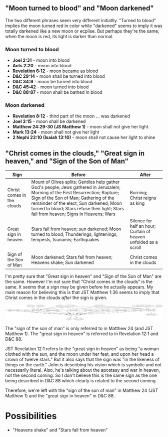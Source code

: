 ## "Moon turned to blood" and "Moon darkened"

The two different phrases seem very different initiatlly. "Turned to blood" implies the moon turned red in color while "darkened" seems to imply it was totally darkened like a new moon or ecplise. But perhaps they're the same; when the moon is red, its light is darker than normal.

### Moon turned to blood

- **Joel 2:31** - moon into blood
- **Acts 2:20** - moon into blood
- **Revelation 6:12** - moon became as blood
- **D&C 29:14** - moon shall be turned into blood
- **D&C 34:9** - moon be turned into blood
- **D&C 45:42** - moon turned into blood
- **D&C 88:87** - moon shall be bathed in blood

### Moon darkened

- **Revelation 8:12** - third part of the moon ... was darkened
- **Joel 3:15** - moon shall be darkened
- **Matthew 24:29-30 (JS Matthew 1)** - moon shall not give her light
- **Mark 13:24** - moon shall not give her light
- **2 Nephi 23:10 (Isaiah 13:10)** - moon shall not cause her light to shine

## "Christ comes in the clouds," "Great sign in heaven," and "Sign of the Son of Man"

| Sign | Before | After |
----- | ---- | ----
| Christ comes in the clouds | Mount of Olives splits; Gentiles help gather God's people; Jews gathered in Jerusalem; Morning of the First Resurrection; Rapture; Sign of the Son of Man; Gathering of the remainder of the elect; Sun darkened; Moon turned to blood; Stars refuse their light; Stars fall from heaven; Signs in Heavens; Wars | Burning; Christ reigns as king |
| Great sign in heaven | Stars fall from heaven; sun darkened; Moon turned to blood; Thunderings, lightenings, tempests, tsunamis; Earthquakes | Silence for half an hour; Curtain of heaven unfolded as a scroll |
| Sign of the Son of Man | Moon darkened; Stars fall from heaven; Heavens shake; Sun darkened | Christ comes in the clouds |

I'm pretty sure that "Great sign in heaven" and "Sign of the Son of Man" are the same. However I'm not sure that "Christ comes in the clouds" is the same. It seems that a sign may be given before he actually appears. My main reason for believing this is that JST Matthew 1:36 seems to imply that Christ comes in the clouds _after_ the sign is given.

![Relationship between "Christ comes in the clouds", "Great sign in heaven", and "Sign of the Son of Man"](img/christ-in-the-clouds.png)

The "sign of the son of man" is only referred to in Matthew 24 (and JST Matthew 1).
The "great sign in heaven" is referred to in Revelation 12:1 and D&C 88.

JST Revelation 12:1 refers to the "great sign in heaven" as being "a woman clothed with the sun, and the moon under her feet, and upon her head a crown of twelve stars." But it also says that the sign was "in the likeness of things on the earth." John is describing his vision which is symbolic and not necessarily literal. Also, he's talking about the apostasy and war in heaven, not the second coming. So I don't believe this is the same sign as the one being described in D&C 88 which clearly is related to the second coming.

Therefore, we're left with the "sign of the son of man" in Matthew 24 (JST Matthew 1) and the "great sign in heaven" in D&C 88.

# Possibilities

* "Heavens shake" and "Stars fall from heaven"